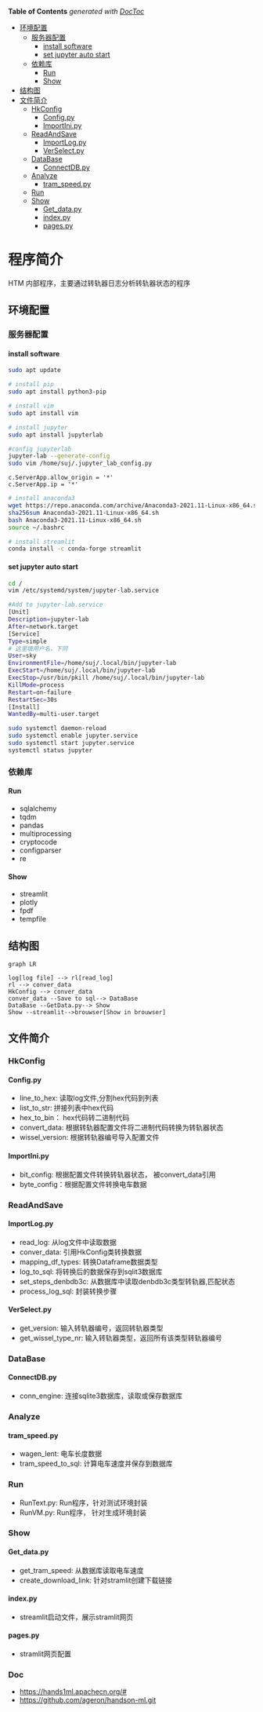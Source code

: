 <!-- START doctoc generated TOC please keep comment here to allow auto update -->
<!-- DON'T EDIT THIS SECTION, INSTEAD RE-RUN doctoc TO UPDATE -->
**Table of Contents**  *generated with [DocToc](https://github.com/thlorenz/doctoc)*

- [环境配置](#%E7%8E%AF%E5%A2%83%E9%85%8D%E7%BD%AE)
  - [服务器配置](#%E6%9C%8D%E5%8A%A1%E5%99%A8%E9%85%8D%E7%BD%AE)
    - [install software](#install-software)
    - [set jupyter auto start](#set-jupyter-auto-start)
  - [依赖库](#%E4%BE%9D%E8%B5%96%E5%BA%93)
    - [Run](#run)
    - [Show](#show)
- [结构图](#%E7%BB%93%E6%9E%84%E5%9B%BE)
- [文件简介](#%E6%96%87%E4%BB%B6%E7%AE%80%E4%BB%8B)
  - [HkConfig](#hkconfig)
    - [Config.py](#configpy)
    - [ImportIni.py](#importinipy)
  - [ReadAndSave](#readandsave)
    - [ImportLog.py](#importlogpy)
    - [VerSelect.py](#verselectpy)
  - [DataBase](#database)
    - [ConnectDB.py](#connectdbpy)
  - [Analyze](#analyze)
    - [tram_speed.py](#tram_speedpy)
  - [Run](#run-1)
  - [Show](#show-1)
    - [Get_data.py](#get_datapy)
    - [index.py](#indexpy)
    - [pages.py](#pagespy)

<!-- END doctoc generated TOC please keep comment here to allow auto update -->

# 程序简介
HTM 内部程序，主要通过转轨器日志分析转轨器状态的程序

## 环境配置
### 服务器配置
#### install software
```bash
sudo apt update

# install pip
sudo apt install python3-pip

# install vim
sudo apt install vim

# install jupyter
sudo apt install jupyterlab

#config jupyterlab
jupyter-lab --generate-config
sudo vim /home/suj/.jupyter_lab_config.py
```
```python3
c.ServerApp.allow_origin = '*'
c.ServerApp.ip = '*'
```

```bash
# install anaconda3
wget https://repo.anaconda.com/archive/Anaconda3-2021.11-Linux-x86_64.sh
sha256sum Anaconda3-2021.11-Linux-x86_64.sh
bash Anaconda3-2021.11-Linux-x86_64.sh
source ~/.bashrc

# install streamlit
conda install -c conda-forge streamlit
```
#### set jupyter auto start
```bash
cd /
vim /etc/systemd/system/jupyter-lab.service 
```
```bash
#Add to jupyter-lab.service
[Unit]
Description=jupyter-lab
After=network.target
[Service]
Type=simple
# 这里填用户名，下同
User=sky
EnvironmentFile=/home/suj/.local/bin/jupyter-lab
ExecStart=/home/suj/.local/bin/jupyter-lab
ExecStop=/usr/bin/pkill /home/suj/.local/bin/jupyter-lab
KillMode=process
Restart=on-failure
RestartSec=30s
[Install]
WantedBy=multi-user.target

```
```bash
sudo systemctl daemon-reload
sudo systemctl enable jupyter.service
sudo systemctl start jupyter.service
systemctl status jupyter
```

### 依赖库
#### Run
  - sqlalchemy
  - tqdm
  - pandas
  - multiprocessing
  - cryptocode
  - configparser
  - re

#### Show
  - streamlit
  - plotly
  - fpdf
  - tempfile

## 结构图
  ```mermaid
  graph LR

  log[log file] --> rl[read_log]
  rl --> conver_data
  HkConfig --> conver_data
  conver_data --Save to sql--> DataBase
  DataBase --GetData.py--> Show
  Show --streamlit-->brouwser[Show in brouwser]
  
  ```

## 文件简介
### HkConfig
#### Config.py
  - line_to_hex: 读取log文件,分割hex代码到列表
  - list_to_str: 拼接列表中hex代码
  - hex_to_bin： hex代码转二进制代码
  - convert_data: 根据转轨器配置文件将二进制代码转换为转轨器状态
  - wissel_version: 根据转轨器编号导入配置文件


#### ImportIni.py
  - bit_config: 根据配置文件转换转轨器状态， 被convert_data引用
  - byte_config：根据配置文件转换电车数据
  
### ReadAndSave
#### ImportLog.py
  - read_log: 从log文件中读取数据
  - conver_data: 引用HkConfig类转换数据
  - mapping_df_types: 转换Dataframe数据类型
  - log_to_sql: 将转换后的数据保存到sqlit3数据库
  - set_steps_denbdb3c: 从数据库中读取denbdb3c类型转轨器,匹配状态
  - process_log_sql: 封装转换步骤

#### VerSelect.py
  - get_version: 输入转轨器编号，返回转轨器类型
  - get_wissel_type_nr: 输入转轨器类型，返回所有该类型转轨器编号

### DataBase  
#### ConnectDB.py
  - conn_engine: 连接sqlite3数据库，读取或保存数据库

### Analyze
#### tram_speed.py
  - wagen_lent: 电车长度数据
  - tram_speed_to_sql: 计算电车速度并保存到数据库

### Run
  - RunText.py: Run程序，针对测试环境封装
  - RunVM.py: Run程序， 针对生成环境封装
  
### Show  
#### Get_data.py
  - get_tram_speed: 从数据库读取电车速度
  - create_download_link: 针对stramlit创建下载链接

#### index.py
  - streamlit启动文件，展示stramlit网页

#### pages.py
  - stramlit网页配置

### Doc
  - https://hands1ml.apachecn.org/#
  - https://github.com/ageron/handson-ml.git
